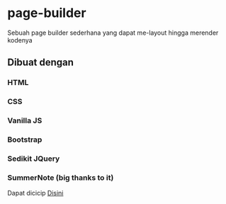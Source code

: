 # page-builder

Sebuah page builder sederhana yang dapat me-layout hingga merender kodenya

## Dibuat dengan
### HTML
### CSS
### Vanilla JS
### Bootstrap
### Sedikit JQuery
### SummerNote (big thanks to it)

Dapat dicicip [Disini](https://haizim.one/iseng/page-builder)
